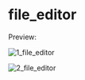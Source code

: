 # file_editor

Preview:

![1_file_editor](https://github.com/rdzPedraos/file_editor/assets/88402686/791442e4-5560-4e86-b104-79d21b39b388)

![2_file_editor](https://github.com/rdzPedraos/file_editor/assets/88402686/a0cddb62-4518-468b-a87f-9252ea6b1715)
